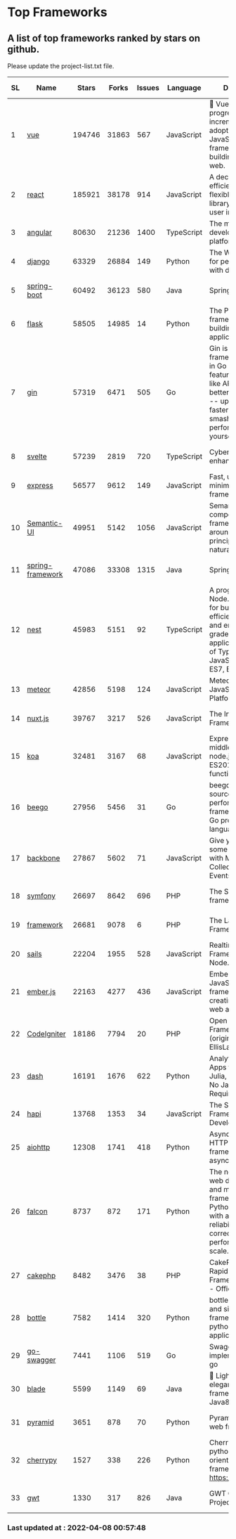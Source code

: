 # Top Frameworks
## A list of top frameworks ranked by stars on github.  
Please update the project-list.txt file.

| SL| Name  | Stars| Forks| Issues | Language | Description | Last Commit |
| --| ------| -----| ---- | ------ | -------- | ----------- | ----------- |
| 1 | [vue](https://github.com/vuejs/vue) | 194746 | 31863 | 567 | JavaScript | 🖖 Vue.js is a progressive, incrementally-adoptable JavaScript framework for building UI on the web. | 2022-02-22 18:38:12 |
| 2 | [react](https://github.com/facebook/react) | 185921 | 38178 | 914 | JavaScript | A declarative, efficient, and flexible JavaScript library for building user interfaces. | 2022-04-07 23:22:47 |
| 3 | [angular](https://github.com/angular/angular) | 80630 | 21236 | 1400 | TypeScript | The modern web developer’s platform | 2022-04-07 22:03:13 |
| 4 | [django](https://github.com/django/django) | 63329 | 26884 | 149 | Python | The Web framework for perfectionists with deadlines. | 2022-04-07 05:54:56 |
| 5 | [spring-boot](https://github.com/spring-projects/spring-boot) | 60492 | 36123 | 580 | Java | Spring Boot | 2022-04-07 22:12:14 |
| 6 | [flask](https://github.com/pallets/flask) | 58505 | 14985 | 14 | Python | The Python micro framework for building web applications. | 2022-04-01 20:55:05 |
| 7 | [gin](https://github.com/gin-gonic/gin) | 57319 | 6471 | 505 | Go | Gin is a HTTP web framework written in Go (Golang). It features a Martini-like API with much better performance -- up to 40 times faster. If you need smashing performance, get yourself some Gin. | 2022-03-29 06:03:54 |
| 8 | [svelte](https://github.com/sveltejs/svelte) | 57239 | 2819 | 720 | TypeScript | Cybernetically enhanced web apps | 2022-04-06 12:39:57 |
| 9 | [express](https://github.com/expressjs/express) | 56577 | 9612 | 149 | JavaScript | Fast, unopinionated, minimalist web framework for node. | 2022-03-21 02:59:20 |
| 10 | [Semantic-UI](https://github.com/Semantic-Org/Semantic-UI) | 49951 | 5142 | 1056 | JavaScript | Semantic is a UI component framework based around useful principles from natural language. | 2018-10-21 20:59:02 |
| 11 | [spring-framework](https://github.com/spring-projects/spring-framework) | 47086 | 33308 | 1315 | Java | Spring Framework | 2022-04-07 11:51:21 |
| 12 | [nest](https://github.com/nestjs/nest) | 45983 | 5151 | 92 | TypeScript | A progressive Node.js framework for building efficient, scalable, and enterprise-grade server-side applications on top of TypeScript & JavaScript (ES6, ES7, ES8) 🚀 | 2022-04-07 12:00:08 |
| 13 | [meteor](https://github.com/meteor/meteor) | 42856 | 5198 | 124 | JavaScript | Meteor, the JavaScript App Platform | 2022-04-06 15:31:52 |
| 14 | [nuxt.js](https://github.com/nuxt/nuxt.js) | 39767 | 3217 | 526 | JavaScript | The Intuitive Vue(2) Framework | 2021-12-17 13:20:07 |
| 15 | [koa](https://github.com/koajs/koa) | 32481 | 3167 | 68 | JavaScript | Expressive middleware for node.js using ES2017 async functions | 2022-04-06 16:09:57 |
| 16 | [beego](https://github.com/beego/beego) | 27956 | 5456 | 31 | Go | beego is an open-source, high-performance web framework for the Go programming language. | 2022-04-03 09:37:54 |
| 17 | [backbone](https://github.com/jashkenas/backbone) | 27867 | 5602 | 71 | JavaScript | Give your JS App some Backbone with Models, Views, Collections, and Events | 2022-02-26 00:31:21 |
| 18 | [symfony](https://github.com/symfony/symfony) | 26697 | 8642 | 696 | PHP | The Symfony PHP framework | 2022-04-04 20:11:34 |
| 19 | [framework](https://github.com/laravel/framework) | 26681 | 9078 | 6 | PHP | The Laravel Framework. | 2022-04-07 22:05:03 |
| 20 | [sails](https://github.com/balderdashy/sails) | 22204 | 1955 | 528 | JavaScript | Realtime MVC Framework for Node.js | 2022-03-19 01:23:36 |
| 21 | [ember.js](https://github.com/emberjs/ember.js) | 22163 | 4277 | 436 | JavaScript | Ember.js - A JavaScript framework for creating ambitious web applications | 2022-03-29 19:36:27 |
| 22 | [CodeIgniter](https://github.com/bcit-ci/CodeIgniter) | 18186 | 7794 | 20 | PHP | Open Source PHP Framework (originally from EllisLab) | 2022-03-03 13:29:55 |
| 23 | [dash](https://github.com/plotly/dash) | 16191 | 1676 | 622 | Python | Analytical Web Apps for Python, R, Julia, and Jupyter. No JavaScript Required. | 2022-03-31 21:54:06 |
| 24 | [hapi](https://github.com/hapijs/hapi) | 13768 | 1353 | 34 | JavaScript | The Simple, Secure Framework Developers Trust | 2022-03-02 14:32:29 |
| 25 | [aiohttp](https://github.com/aio-libs/aiohttp) | 12308 | 1741 | 418 | Python | Asynchronous HTTP client/server framework for asyncio and Python | 2022-04-06 10:17:24 |
| 26 | [falcon](https://github.com/falconry/falcon) | 8737 | 872 | 171 | Python | The no-nonsense web data plane API and microservices framework for Python developers, with a focus on reliability, correctness, and performance at scale. | 2022-04-07 04:01:06 |
| 27 | [cakephp](https://github.com/cakephp/cakephp) | 8482 | 3476 | 38 | PHP | CakePHP: The Rapid Development Framework for PHP - Official Repository | 2022-04-05 05:57:06 |
| 28 | [bottle](https://github.com/bottlepy/bottle) | 7582 | 1414 | 320 | Python | bottle.py is a fast and simple micro-framework for python web-applications. | 2022-03-01 21:05:57 |
| 29 | [go-swagger](https://github.com/go-swagger/go-swagger) | 7441 | 1106 | 519 | Go | Swagger 2.0 implementation for go | 2022-03-30 21:17:16 |
| 30 | [blade](https://github.com/lets-blade/blade) | 5599 | 1149 | 69 | Java | :rocket: Lightning fast and elegant mvc framework for Java8 | 2020-03-22 13:39:23 |
| 31 | [pyramid](https://github.com/Pylons/pyramid) | 3651 | 878 | 70 | Python | Pyramid - A Python web framework | 2022-03-13 22:49:13 |
| 32 | [cherrypy](https://github.com/cherrypy/cherrypy) | 1527 | 338 | 226 | Python | CherryPy is a pythonic, object-oriented HTTP framework.      https://cherrypy.dev | 2022-03-13 22:31:07 |
| 33 | [gwt](https://github.com/gwtproject/gwt) | 1330 | 317 | 826 | Java | GWT Open Source Project | 2022-02-10 23:35:12 |

### Last updated at : 2022-04-08 00:57:48
